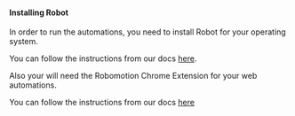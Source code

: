 #### Installing Robot
In order to run the automations, you need to install Robot for your operating system.

You can follow the instructions from our docs [here](https://docs.robomotion.io/installation/installing-robot).

Also your will need the Robomotion Chrome Extension for your web automations.

You can follow the instructions from our docs [here](https://docs.robomotion.io/installation/browser-setup/chrome-extension)
